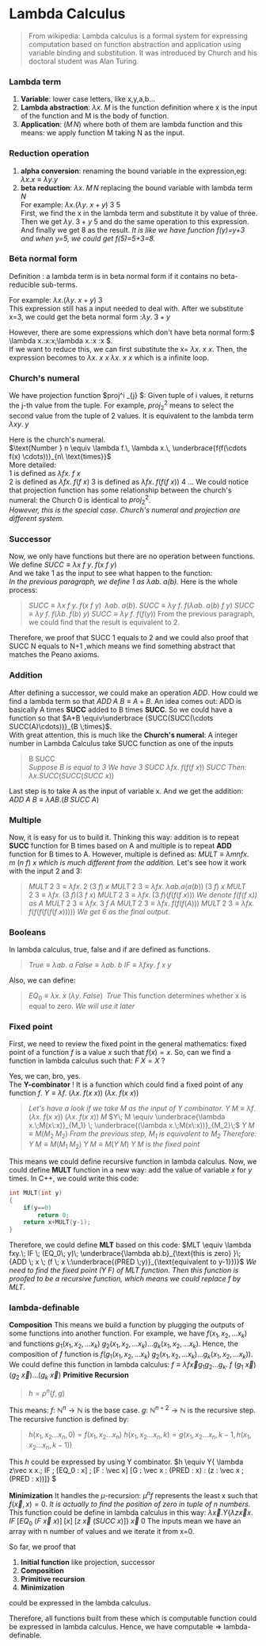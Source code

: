 # Lambda Calculus

>From wikipedia: Lambda calculus is a formal system for expressing computation based on function abstraction and application using variable binding and substitution. 
It was introduced by Church and his doctoral student was Alan Turing.

### Lambda term
1. **Variable**: lower case letters, like x,y,a,b...
2. **Lambda abstraction**: $\lambda x. \; M$ is the function definition where x is the input of the function and M is the body of function. 
3. **Application**: $(M \,N)$  where both of them are lambda function and this means: we apply function M taking N as the input.
### Reduction operation
1. **alpha conversion**: renaming the bound variable in the expression,eg: $\lambda x. x \equiv \lambda y.y$
2. **beta reduction**: $\lambda x.\; M\, N$ replacing the bound variable with lambda term $N$ \
For example: $\lambda x. ( \lambda y.\; x+y)\: 3\:5$\
First, we find the x in the lambda term and substitute it by value of three. Then we get $\lambda y.\; 3+y \: 5$ and do the same operation to this expression. And finally we get 8 as the result.
*It is like we have function f(y)=y+3 and when y=5, we could get f(5)=5+3=8.*
### Beta normal form
Definition : a lambda term is in beta normal form if it contains no beta-reducible sub-terms.

For example: $\lambda x. ( \lambda y.\; x+y)\: 3$\
This expression still has a input needed to deal with. After we substitute x=3, we could get the beta normal form :$\lambda y.\; 3+y$

However, there are some expressions which don't have beta normal form:$ \lambda x.\:x\:x\;\lambda x.\:x \:x $. \
If we want to reduce this, we can first substitute the x= $\lambda x.\:x \:x$.
Then, the expression becomes to $\lambda x.\:x \:x \; \lambda x.\:x \:x$ which is a infinite loop.
### Church's numeral
We have projection function $proj^i _{j} $: Given tuple of i values, it returns the j-th value from the tuple.  For example, $proj^2 _{2}$ means to select the second value from the tuple of 2 values.
It is equivalent to the lambda term $\lambda xy. \; y$

Here is the church's numeral. \
$\text{Number } n \equiv \lambda f.\, \lambda x.\, \underbrace{f(f(\cdots f(x) \cdots))}_{n\ \text{times}}$ \
More detailed:\
1 is defined as $\lambda fx.\; f\:x$ \
2 is defined as $\lambda fx.\; f(f\:x)$
3 is defined as $\lambda fx.\; f(f(f\:x))$
4 ...
We could notice that projection function has some relationship between the church's numeral: the Church 0 is identical to $proj^2 _{2}$.\
*However, this is the special case. Church's numeral and projection are different system.*
### Successor
Now, we only have functions but there are no operation between functions. We define $SUCC \equiv \lambda x \: f\: y. \;f(x\: f \: y)$ \
And we take 1 as the input to see what happen to the function: \
*In the previous paragraph, we define 1 as $\lambda ab. \; a(b)$.*
Here is the whole process:
>$SUCC \equiv \lambda x \: f\: y. \;f(x\: f \: y)\;\; \lambda ab. \: a(b)$.
$SUCC \equiv \lambda y\: f.\;f(\lambda a b.\;a(b)\: f\: y)$
$SUCC \equiv \lambda y\:f.\; f(\lambda b.\;f(b)\: y)$
$SUCC \equiv \lambda y\:f.\;f(f(y))$ 
From the previous paragraph, we could find that the result is equivalent to 2.

Therefore, we proof that SUCC 1 equals to 2 and we could also proof that SUCC N equals to N+1 ,which means we find something abstract that matches the Peano axioms.

### Addition
After defining a successor, we could make an operation $ADD$. How could we find a lambda term so that $ADD\; A\: B \equiv A+B$.
An idea comes out: ADD is basically A times **SUCC** added to B times **SUCC**. So we could have a function so that $A+B \equiv\underbrace {SUCC(SUCC(\cdots SUCC(A)\cdots))}_{B \;times}$.\
With great attention, this is much like the **Church's numeral**: A integer number in Lambda Calculus take SUCC function as one of the inputs
> B SUCC  
*Suppose B is equal to 3*
*We have 3 SUCC*
$\lambda fx.\; f(f(f\:x))\; SUCC$
*Then:*
$\lambda x.SUCC(SUCC(SUCC\: x))$

Last step is to take A as the input of variable x. And we get the addition: $ADD \;A\: B \equiv \lambda AB. (B\; SUCC \; A)$
### Multiple
Now, it is easy for us to build it. Thinking this way: addition is to repeat **SUCC** function for B times based on A and multiple is to repeat **ADD** function for B times to A.
However, multiple is defined as: 
$MULT \equiv \lambda m n f x.\; m \: (n\: f)\: x$
*which is much different from the addition.*
Let's see how it work with the input 2 and 3:
>$MULT \; 2\: 3 \equiv \lambda f x.\; 2 \: (3 \: f) \: x$
$MULT \; 2 \: 3 \equiv \lambda f x . \; \lambda a b. a(a(b)) \; (3\: f)\; x$
$MULT \; 2 \: 3 \equiv \lambda f x . \;  (3\;f)(3\: f \: x)$
$MULT \; 2 \: 3 \equiv \lambda f x . \;  (3\;f)(f(f(f \:x)))$
*We denote $f(f(f \:x))$ as A*
$MULT \; 2 \: 3 \equiv \lambda f x . \;  3\;f \;A$
$MULT \; 2 \: 3 \equiv \lambda f x . \;  f(f(f(A)))$
$MULT \; 2 \: 3 \equiv \lambda f x . \;  f(f(f(f(f(f \:x)))))$
*We get 6 as the final output.*

### Booleans     
In lambda calculus, true, false and if are defined as functions.
>$True \equiv \lambda ab.\;a$
$False \equiv \lambda ab. \; b$ 
$IF \equiv \lambda fxy.\; f\:x\: y$

Also, we can define:
>$EQ_0 \equiv \lambda x. \; x\:(\lambda y.\; False)\; \; True$
This function determines whether x is equal to zero.
*We will use it later*

### Fixed point
First, we need to review the fixed point in the general mathematics: fixed point of a function $f$ is a value $x$ such that $f(x)=x$.
So, can we find a function in lambda calculus such that: $F\; X = X$ ?

Yes, we can, bro, yes. \
The **Y-combinator** $!$
It is a function which could find a fixed point of any function $f$.
$Y \equiv \lambda f. \; (\lambda x.\;f(x\:x))\;(\lambda x.\;f(x\:x))$
> *Let's have a look if we take M as the input of Y combinator.*
$Y\; M \equiv \lambda f. \; (\lambda x.\;f(x\:x))\;(\lambda x.\;f(x\:x))\;M$
$Y\; M \equiv \underbrace{\lambda x.\;M(x\:x)}_{M_1} \; \underbrace{(\lambda x.\;M(x\:x))}_{M_2}\;$
$Y \; M \equiv M(M_2 \; M_2)$
*From the previous step, $M_1$ is equivalent to $M_2$*
*Therefore:*
$Y \; M \equiv M(M_1 \; M_2)$
$Y \; M \equiv M(Y \; M)$
*$Y \; M$ is the fixed point* 

This means we could define recursive function in lambda calculus.
Now, we could define **MULT** function in a new way: add the value of variable $x$ for $y$ times.
In C++, we could write this code:
```C++
int MULT(int y) 
{
    if(y==0)
        return 0;
    return x+MULT(y-1);
}
```
Therefore, we could define **MLT** based on this code:
$MLT \equiv \lambda fxy.\; IF \; (EQ_0\; y)\; \underbrace{\lambda ab.b}_{\text{this is zero} }\;{ADD \; x \; (f \; x \:\underbrace{(PRED \;y)}_{\text{equivalent to y-1}})}$
*We need to find the fixed point $(Y\; F )$ of MLT function. Then this function is proofed to be a recursive function, which means we could replace $f$ by MLT*.

### lambda-definable
**Composition**
This means we build a function by plugging the outputs of some functions into another function.
For example, we have $f(x_1,x_2,\dots x_k)$ and functions $g_1(x_1,x_2,\dots x_k) \; g_2(x_1,x_2,\dots x_k) \dots g_k(x_1,x_2,\dots x_k)$.
Hence, the composition of $f$ function is $f(g_1(x_1,x_2,\dots x_k) \; g_2(x_1,x_2,\dots x_k) \dots g_k(x_1,x_2,\dots x_k))$.
We could define this function in lambda calculus:
$f \equiv \lambda f \vec x g_1 g_2 \dots g_k. \; f \: (g_1 \: \vec x) \; (g_2 \: \vec x)\dots (g_k \: \vec x)$
**Primitive Recursion**
>$h=\rho ^n(f,g)$

This means: 
$f$: $\mathbb{N}^n \to \mathbb{N}$ is the base case.
$g$: $\mathbb{N}^{n+2} \to \mathbb{N}$ is the recursive step.
The recursive function is defined by:
>$h(x_1,x_2\dots x_n,0)=f(x_1,x_2 \dots x_n)$
$h(x_1,x_2\dots x_n,k)=g(x_1,x_2 \dots x_n,k-1,h(x_1,x_2\dots x_n,k-1))$

This $h$ could be expressed by using Y combinator.
$h \equiv Y\{  \lambda z\vec x x.\; IF \; [EQ_0 \: x] \; [F \: \vec x]  [G \: \vec x \: (PRED \: x) \: (z \: \vec x \; (PRED \: x))]\} $

**Minimization**
It handles the $\mu$-recursion:
$\mu ^nf$ represents the least x such that $f(\vec x, x)=0$.
*It is actually to find the position of zero in tuple of n numbers.* 
This function could be define in lambda calculus in this way:
$\lambda \vec x . Y\{ \lambda z \vec x x. \; IF \; [EQ_0 \: (F\: \vec x \: x)]\; [x] \; [z \: \vec x \: (SUCC \: x)] \}\; \vec x \: 0$
The inputs mean we have an array with n number of values and we iterate it from x=0.

So far, we proof that 
1. **Initial function** like projection, successor
2. **Composition**
3. **Primitive recursion**
4. **Minimization**


could be expressed in the lambda calculus.

Therefore, all functions built from these which is computable function could be expressed in lambda calculus. Hence, we have computable $\Rightarrow$ lambda-definable.


